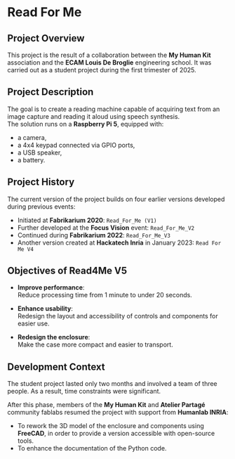 # Read For Me

## Project Overview

This project is the result of a collaboration between the **My Human Kit** association and the **ECAM Louis De Broglie** engineering school. It was carried out as a student project during the first trimester of 2025.

## Project Description

The goal is to create a reading machine capable of acquiring text from an image capture and reading it aloud using speech synthesis.  
The solution runs on a **Raspberry Pi 5**, equipped with:
- a camera,  
- a 4x4 keypad connected via GPIO ports,  
- a USB speaker,  
- a battery.

## Project History

The current version of the project builds on four earlier versions developed during previous events:
- Initiated at **Fabrikarium 2020**: `Read_For_Me (V1)`  
- Further developed at the **Focus Vision** event: `Read_For_Me_V2`  
- Continued during **Fabrikarium 2022**: `Read_For_Me_V3`  
- Another version created at **Hackatech Inria** in January 2023: `Read For Me V4`

## Objectives of Read4Me V5

- **Improve performance**:  
  Reduce processing time from 1 minute to under 20 seconds.

- **Enhance usability**:  
  Redesign the layout and accessibility of controls and components for easier use.

- **Redesign the enclosure**:  
  Make the case more compact and easier to transport.

## Development Context

The student project lasted only two months and involved a team of three people. As a result, time constraints were significant.

After this phase, members of the **My Human Kit** and **Atelier Partagé** community fablabs resumed the project with support from **Humanlab INRIA**:
- To rework the 3D model of the enclosure and components using **FreeCAD**, in order to provide a version accessible with open-source tools.
- To enhance the documentation of the Python code.
